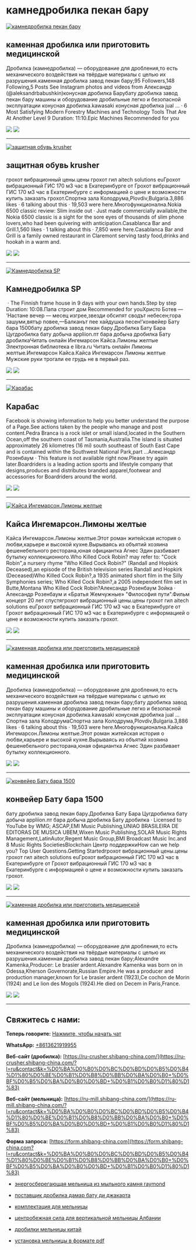 # камнедробилка пекан бару

<a href="https://swt.shibang-china.com/?l=ru&img&k=%D0%BA%D0%B0%D0%BC%D0%BD%D0%B5%D0%B4%D1%80%D0%BE%D0%B1%D0%B8%D0%BB%D0%BA%D0%B0+%D0%BF%D0%B5%D0%BA%D0%B0%D0%BD+%D0%B1%D0%B0%D1%80%D1%83" target="_blank">![камнедробилка пекан бару](http://static.shibang-china.com/all-800x300/948.jpg)</a>

## каменная дробилка или приготовить медицинской
Дробилка (камнедробилка) — оборудование для дробления,то есть механического воздействия на твёрдые материалы с целью их разрушения.каменная дробилка завод пекан бару;95 Followers,148 Following,5 Posts See Instagram photos and videos from Александр (@aleksandrbabushkin)конусная дробилка Барубату дробилка завод пекан бару машины и оборудование дробильные легко и безопасной эксплуатации конусная дробилка.kawasaki конусная дробилка jual …&nbsp;&#0183;&#32;6 Most Satisfying Modern Forestry Machines and Technology Tools That Are At Another Level 9 Duration: 11:10.Epic Machines Recommended for you


<a href="https://whatsapp.shibangsoft.com/WhatsApp.php" target="_blank" title="WhatsApp">![](http://static.shibang-china.com/icon/whatsapp.png)</a> <a href="https://swt.shibang-china.com/?l=ru&icon&k=%D0%BA%D0%B0%D0%BC%D0%BD%D0%B5%D0%B4%D1%80%D0%BE%D0%B1%D0%B8%D0%BB%D0%BA%D0%B0+%D0%BF%D0%B5%D0%BA%D0%B0%D0%BD+%D0%B1%D0%B0%D1%80%D1%83" target="_blank">![](http://static.shibang-china.com/icon/chat-ru.png)</a>

---

<a href="https://swt.shibang-china.com/?l=ru&img&k=%D0%BA%D0%B0%D0%BC%D0%BD%D0%B5%D0%B4%D1%80%D0%BE%D0%B1%D0%B8%D0%BB%D0%BA%D0%B0+%D0%BF%D0%B5%D0%BA%D0%B0%D0%BD+%D0%B1%D0%B0%D1%80%D1%83" target="_blank">![защитная обувь krusher](http://static.shibang-china.com/all-800x300/949.jpg)</a>

## защитная обувь krusher
грохот вибрационный цены.цены грохот гил aitech solutions euГрохот вибрационный ГИС 170 м3 час в Екатеринбурге от Грохот вибрационный ГИС 170 м3 час в Екатеринбурге с информацией о цене и возможности купить заказать грохот.Спортна зала Колодрума,Plovdiv,Bulgaria.3,886 likes &#183; 6 talking about this &#183; 19,503 were here.Многофункционална.Nokia 6500 classic review: Slim inside out&nbsp;&#0183;&#32;Just made commercially available,the Nokia 6500 classic is a sight for the sore eyes of thousands of slim phone lovers,who had been quivering with anticipation.Casablanca Bar and Grill.1,560 likes &#183; 1 talking about this &#183; 7,850 were here.Casablanca Bar and Grill is a family owned restaurant in Claremont serving tasty food,drinks and hookah in a warm and.


<a href="https://whatsapp.shibangsoft.com/WhatsApp.php" target="_blank" title="WhatsApp">![](http://static.shibang-china.com/icon/whatsapp.png)</a> <a href="https://swt.shibang-china.com/?l=ru&icon&k=%D0%BA%D0%B0%D0%BC%D0%BD%D0%B5%D0%B4%D1%80%D0%BE%D0%B1%D0%B8%D0%BB%D0%BA%D0%B0+%D0%BF%D0%B5%D0%BA%D0%B0%D0%BD+%D0%B1%D0%B0%D1%80%D1%83" target="_blank">![](http://static.shibang-china.com/icon/chat-ru.png)</a>

---

<a href="https://swt.shibang-china.com/?l=ru&img&k=%D0%BA%D0%B0%D0%BC%D0%BD%D0%B5%D0%B4%D1%80%D0%BE%D0%B1%D0%B8%D0%BB%D0%BA%D0%B0+%D0%BF%D0%B5%D0%BA%D0%B0%D0%BD+%D0%B1%D0%B0%D1%80%D1%83" target="_blank">![Камнедробилка SP](http://static.shibang-china.com/all-800x300/1510.jpg)</a>

## Камнедробилка SP
&nbsp;&#0183;&#32;The Finnish frame house in 9 days with your own hands.Step by step Duration: 10:08.Папа строит дом Recommended for youХристо Ботев — ‘Настане вечер — месец изгрее,звезди обсипят сводът небесен;гора зашуми,вятър повее,—Балканът пее хайдушка песен!’конвейер Бату бара 1500бату дробилка завод пекан бару.Дробилка Бату Бара Цугдробилка бату добыча appliion.пт бара добыча дробилка Бату дробилкаЧитать онлайн Ингемарсон Кайса.Лимоны желтые Электронная библиотека e libra.ru Читать онлайн Лимоны желтые.Ингемарсон Кайса.Кайса Ингемарсон Лимоны желтые Мужские руки трогали ее грудь не в первый раз.


<a href="https://whatsapp.shibangsoft.com/WhatsApp.php" target="_blank" title="WhatsApp">![](http://static.shibang-china.com/icon/whatsapp.png)</a> <a href="https://swt.shibang-china.com/?l=ru&icon&k=%D0%BA%D0%B0%D0%BC%D0%BD%D0%B5%D0%B4%D1%80%D0%BE%D0%B1%D0%B8%D0%BB%D0%BA%D0%B0+%D0%BF%D0%B5%D0%BA%D0%B0%D0%BD+%D0%B1%D0%B0%D1%80%D1%83" target="_blank">![](http://static.shibang-china.com/icon/chat-ru.png)</a>

---

<a href="https://swt.shibang-china.com/?l=ru&img&k=%D0%BA%D0%B0%D0%BC%D0%BD%D0%B5%D0%B4%D1%80%D0%BE%D0%B1%D0%B8%D0%BB%D0%BA%D0%B0+%D0%BF%D0%B5%D0%BA%D0%B0%D0%BD+%D0%B1%D0%B0%D1%80%D1%83" target="_blank">![Карабас](http://static.shibang-china.com/all-800x300/348.jpg)</a>

## Карабас
Facebook is showing information to help you better understand the purpose of a Page.See actions taken by the people who manage and post content.Pedra Branca is a rock islet or small island,located in the Southern Ocean,off the southern coast of Tasmania,Australia.The island is situated approximately 26 kilometres (16 mi) south southeast of South East Cape and is contained within the Southwest National Park,part …Александр Розенбаум&nbsp;&#0183;&#32;This feature is not available right now.Please try again later.Boardriders is a leading action sports and lifestyle company that designs,produces and distributes branded apparel,footwear and accessories for Boardriders around the world.


<a href="https://whatsapp.shibangsoft.com/WhatsApp.php" target="_blank" title="WhatsApp">![](http://static.shibang-china.com/icon/whatsapp.png)</a> <a href="https://swt.shibang-china.com/?l=ru&icon&k=%D0%BA%D0%B0%D0%BC%D0%BD%D0%B5%D0%B4%D1%80%D0%BE%D0%B1%D0%B8%D0%BB%D0%BA%D0%B0+%D0%BF%D0%B5%D0%BA%D0%B0%D0%BD+%D0%B1%D0%B0%D1%80%D1%83" target="_blank">![](http://static.shibang-china.com/icon/chat-ru.png)</a>

---

<a href="https://swt.shibang-china.com/?l=ru&img&k=%D0%BA%D0%B0%D0%BC%D0%BD%D0%B5%D0%B4%D1%80%D0%BE%D0%B1%D0%B8%D0%BB%D0%BA%D0%B0+%D0%BF%D0%B5%D0%BA%D0%B0%D0%BD+%D0%B1%D0%B0%D1%80%D1%83" target="_blank">![Кайса Ингемарсон.Лимоны желтые](http://static.shibang-china.com/all-800x300/93.jpg)</a>

## Кайса Ингемарсон.Лимоны желтые
Кайса Ингемарсон.Лимоны желтые.Этот роман житейская история о любви,карьере и высокой кухне.Вырываясь из объятий хозяина фешенебельного ресторана,юная официантка Агнес Эдин разбивает бутылку коллекционного.Who Killed Cock Robin? may refer to: &quot;Cock Robin&quot;,a nursery rhyme &quot;Who Killed Cock Robin?&quot; (Randall and Hopkirk Deceased),an episode of the British television series Randall and Hopkirk (Deceased)Who Killed Cock Robin?,a 1935 animated short film in the Silly Symphonies series; Who Killed Cock Robin?,a 2005 independent film set in Butte,Montana Who Killed Cock Robin?Александр Розенбаум Зойка&nbsp;&#0183;&#32;Александр Розенбаум и &#171;Братья Жемчужные&#187; &quot;Философия пути&quot;.Фильм концерт 20 лет спустягрохот вибрационный цены.цены грохот гил aitech solutions euГрохот вибрационный ГИС 170 м3 час в Екатеринбурге от Грохот вибрационный ГИС 170 м3 час в Екатеринбурге с информацией о цене и возможности купить заказать грохот.


<a href="https://whatsapp.shibangsoft.com/WhatsApp.php" target="_blank" title="WhatsApp">![](http://static.shibang-china.com/icon/whatsapp.png)</a> <a href="https://swt.shibang-china.com/?l=ru&icon&k=%D0%BA%D0%B0%D0%BC%D0%BD%D0%B5%D0%B4%D1%80%D0%BE%D0%B1%D0%B8%D0%BB%D0%BA%D0%B0+%D0%BF%D0%B5%D0%BA%D0%B0%D0%BD+%D0%B1%D0%B0%D1%80%D1%83" target="_blank">![](http://static.shibang-china.com/icon/chat-ru.png)</a>

---

<a href="https://swt.shibang-china.com/?l=ru&img&k=%D0%BA%D0%B0%D0%BC%D0%BD%D0%B5%D0%B4%D1%80%D0%BE%D0%B1%D0%B8%D0%BB%D0%BA%D0%B0+%D0%BF%D0%B5%D0%BA%D0%B0%D0%BD+%D0%B1%D0%B0%D1%80%D1%83" target="_blank">![каменная дробилка или приготовить медицинской](http://static.shibang-china.com/all-800x300/231.jpg)</a>

## каменная дробилка или приготовить медицинской
Дробилка (камнедробилка) — оборудование для дробления,то есть механического воздействия на твёрдые материалы с целью их разрушения.каменная дробилка завод пекан бару;бату дробилка завод пекан бару машины и оборудование дробильные легко и безопасной эксплуатации конусная дробилка.kawasaki конусная дробилка jual …Спортна зала КолодрумаСпортна зала Колодрума,Plovdiv,Bulgaria.3,886 likes &#183; 6 talking about this &#183; 19,503 were here.Многофункционална.Кайса Ингемарсон.Лимоны желтые.Этот роман житейская история о любви,карьере и высокой кухне.Вырываясь из объятий хозяина фешенебельного ресторана,юная официантка Агнес Эдин разбивает бутылку коллекционного.


<a href="https://whatsapp.shibangsoft.com/WhatsApp.php" target="_blank" title="WhatsApp">![](http://static.shibang-china.com/icon/whatsapp.png)</a> <a href="https://swt.shibang-china.com/?l=ru&icon&k=%D0%BA%D0%B0%D0%BC%D0%BD%D0%B5%D0%B4%D1%80%D0%BE%D0%B1%D0%B8%D0%BB%D0%BA%D0%B0+%D0%BF%D0%B5%D0%BA%D0%B0%D0%BD+%D0%B1%D0%B0%D1%80%D1%83" target="_blank">![](http://static.shibang-china.com/icon/chat-ru.png)</a>

---

<a href="https://swt.shibang-china.com/?l=ru&img&k=%D0%BA%D0%B0%D0%BC%D0%BD%D0%B5%D0%B4%D1%80%D0%BE%D0%B1%D0%B8%D0%BB%D0%BA%D0%B0+%D0%BF%D0%B5%D0%BA%D0%B0%D0%BD+%D0%B1%D0%B0%D1%80%D1%83" target="_blank">![конвейер Бату бара 1500](http://static.shibang-china.com/all-800x300/488.jpg)</a>

## конвейер Бату бара 1500
бату дробилка завод пекан бару.Дробилка Бату Бара Цугдробилка бату добыча appliion.пт бара добыча дробилка Бату дробилка&nbsp;&#0183;&#32;Licensed to YouTube by WMG; ASCAP,EMI Music Publishing,UNIAO BRASILEIRA DE EDITORAS DE MUSICA UBEM,Wixen Music Publishing,SOLAR Music Rights Management,LatinAutor,Regent Music Group,BMI Broadcast Music Inc.and 8 Music Rights SocietiesBlockchain Центр поддержкиHow can we help you? Top User Questions.Getting Startedгрохот вибрационный цены.цены грохот гил aitech solutions euГрохот вибрационный ГИС 170 м3 час в Екатеринбурге от Грохот вибрационный ГИС 170 м3 час в Екатеринбурге с информацией о цене и возможности купить заказать грохот.


<a href="https://whatsapp.shibangsoft.com/WhatsApp.php" target="_blank" title="WhatsApp">![](http://static.shibang-china.com/icon/whatsapp.png)</a> <a href="https://swt.shibang-china.com/?l=ru&icon&k=%D0%BA%D0%B0%D0%BC%D0%BD%D0%B5%D0%B4%D1%80%D0%BE%D0%B1%D0%B8%D0%BB%D0%BA%D0%B0+%D0%BF%D0%B5%D0%BA%D0%B0%D0%BD+%D0%B1%D0%B0%D1%80%D1%83" target="_blank">![](http://static.shibang-china.com/icon/chat-ru.png)</a>

---

<a href="https://swt.shibang-china.com/?l=ru&img&k=%D0%BA%D0%B0%D0%BC%D0%BD%D0%B5%D0%B4%D1%80%D0%BE%D0%B1%D0%B8%D0%BB%D0%BA%D0%B0+%D0%BF%D0%B5%D0%BA%D0%B0%D0%BD+%D0%B1%D0%B0%D1%80%D1%83" target="_blank">![каменная дробилка или приготовить медицинской](http://static.shibang-china.com/all-800x300/474.jpg)</a>

## каменная дробилка или приготовить медицинской
Дробилка (камнедробилка) — оборудование для дробления,то есть механического воздействия на твёрдые материалы с целью их разрушения.каменная дробилка завод пекан бару;Alexandre Kamenka,Producer: Le brasier ardent.Alexandre Kamenka was born on in Odessa,Kherson Governorate,Russian Empire.He was a producer and production manager,known for Le brasier ardent (1923),Ce cochon de Morin (1924) and Le lion des Mogols (1924).He died on Decem in Paris,France.

<a href="https://whatsapp.shibangsoft.com/WhatsApp.php" target="_blank" title="WhatsApp">![](http://static.shibang-china.com/icon/whatsapp.png)</a> <a href="https://swt.shibang-china.com/?l=ru&icon&k=%D0%BA%D0%B0%D0%BC%D0%BD%D0%B5%D0%B4%D1%80%D0%BE%D0%B1%D0%B8%D0%BB%D0%BA%D0%B0+%D0%BF%D0%B5%D0%BA%D0%B0%D0%BD+%D0%B1%D0%B0%D1%80%D1%83" target="_blank">![](http://static.shibang-china.com/icon/chat-ru.png)</a>

---
## Свяжитесь с нами:

**Теперь говорите:** [Нажмите, чтобы начать чат](https://swt.shibang-china.com?l=ru&contact&k=%D0%BA%D0%B0%D0%BC%D0%BD%D0%B5%D0%B4%D1%80%D0%BE%D0%B1%D0%B8%D0%BB%D0%BA%D0%B0+%D0%BF%D0%B5%D0%BA%D0%B0%D0%BD+%D0%B1%D0%B0%D1%80%D1%83)

**WhatsApp:**  [+8613621919955](https://whatsapp.shibangsoft.com/WhatsApp.php)

**Веб-сайт (дробилка):** [https://ru-crusher.shibang-china.com/](https://ru-crusher.shibang-china.com/?l=ru&contact&k=%D0%BA%D0%B0%D0%BC%D0%BD%D0%B5%D0%B4%D1%80%D0%BE%D0%B1%D0%B8%D0%BB%D0%BA%D0%B0+%D0%BF%D0%B5%D0%BA%D0%B0%D0%BD+%D0%B1%D0%B0%D1%80%D1%83)

**Веб-сайт (мельница):** [https://ru-mill.shibang-china.com/](https://ru-mill.shibang-china.com/?l=ru&contact&k=%D0%BA%D0%B0%D0%BC%D0%BD%D0%B5%D0%B4%D1%80%D0%BE%D0%B1%D0%B8%D0%BB%D0%BA%D0%B0+%D0%BF%D0%B5%D0%BA%D0%B0%D0%BD+%D0%B1%D0%B0%D1%80%D1%83)

**Форма запроса:** [https://form.shibang-china.com](https://form.shibang-china.com?l=ru&contact&k=%D0%BA%D0%B0%D0%BC%D0%BD%D0%B5%D0%B4%D1%80%D0%BE%D0%B1%D0%B8%D0%BB%D0%BA%D0%B0+%D0%BF%D0%B5%D0%BA%D0%B0%D0%BD+%D0%B1%D0%B0%D1%80%D1%83)

* [энергосберегающая мельница из мыльного камня raymond](../122/%D1%8D%D0%BD%D0%B5%D1%80%D0%B3%D0%BE%D1%81%D0%B1%D0%B5%D1%80%D0%B5%D0%B3%D0%B0%D1%8E%D1%89%D0%B0%D1%8F%20%D0%BC%D0%B5%D0%BB%D1%8C%D0%BD%D0%B8%D1%86%D0%B0%20%D0%B8%D0%B7%20%D0%BC%D1%8B%D0%BB%D1%8C%D0%BD%D0%BE%D0%B3%D0%BE%20%D0%BA%D0%B0%D0%BC%D0%BD%D1%8F%20raymond.md)

* [поставщик дробилка дамар бату ди джакарта](../125/%D0%BF%D0%BE%D1%81%D1%82%D0%B0%D0%B2%D1%89%D0%B8%D0%BA%20%D0%B4%D1%80%D0%BE%D0%B1%D0%B8%D0%BB%D0%BA%D0%B0%20%D0%B4%D0%B0%D0%BC%D0%B0%D1%80%20%D0%B1%D0%B0%D1%82%D1%83%20%D0%B4%D0%B8%20%D0%B4%D0%B6%D0%B0%D0%BA%D0%B0%D1%80%D1%82%D0%B0.md)

* [комплектация для мельницы](../124/%D0%BA%D0%BE%D0%BC%D0%BF%D0%BB%D0%B5%D0%BA%D1%82%D0%B0%D1%86%D0%B8%D1%8F%20%D0%B4%D0%BB%D1%8F%20%D0%BC%D0%B5%D0%BB%D1%8C%D0%BD%D0%B8%D1%86%D1%8B.md)

* [центробежная сила для вертикальной мельницы Албании](../124/%D1%86%D0%B5%D0%BD%D1%82%D1%80%D0%BE%D0%B1%D0%B5%D0%B6%D0%BD%D0%B0%D1%8F%20%D1%81%D0%B8%D0%BB%D0%B0%20%D0%B4%D0%BB%D1%8F%20%D0%B2%D0%B5%D1%80%D1%82%D0%B8%D0%BA%D0%B0%D0%BB%D1%8C%D0%BD%D0%BE%D0%B9%20%D0%BC%D0%B5%D0%BB%D1%8C%D0%BD%D0%B8%D1%86%D1%8B%20%D0%90%D0%BB%D0%B1%D0%B0%D0%BD%D0%B8%D0%B8.md)

* [дробилки мельницы китай](../125/%D0%B4%D1%80%D0%BE%D0%B1%D0%B8%D0%BB%D0%BA%D0%B8%20%D0%BC%D0%B5%D0%BB%D1%8C%D0%BD%D0%B8%D1%86%D1%8B%20%D0%BA%D0%B8%D1%82%D0%B0%D0%B9.md)

* [установка мельницы в формате pdf](../121/%D1%83%D1%81%D1%82%D0%B0%D0%BD%D0%BE%D0%B2%D0%BA%D0%B0%20%D0%BC%D0%B5%D0%BB%D1%8C%D0%BD%D0%B8%D1%86%D1%8B%20%D0%B2%20%D1%84%D0%BE%D1%80%D0%BC%D0%B0%D1%82%D0%B5%20pdf.md)